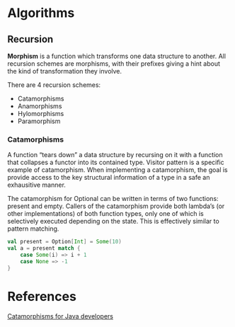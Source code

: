 # Algorithms

## Recursion

**Morphism** is a function which transforms one data structure to another. All recursion schemes are morphisms, with their prefixes giving a hint about the kind of transformation they involve.

There are 4 recursion schemes:
* Catamorphisms
* Anamorphisms
* Hylomorphisms
* Paramorphism

### Catamorphisms
A function “tears down” a data structure by recursing on it with a function that collapses a functor into its contained type. Visitor pattern is a specific example of catamorphism. When implementing a catamorphism, the goal is provide access to the key structural information of a type in a safe an exhausitive manner. 

The catamorphism for Optional can be written in terms of two functions: present and empty. Callers of the catamorphism provide both lambda’s (or other implementations) of both function types, only one of which is selectively executed depending on the state. This is effectively similar to pattern matching.

```scala
val present = Option[Int] = Some(10)
val a = present match {
    case Some(i) => i + 1
    case None => -1
}
```


# References

[Catamorphisms for Java developers](https://hackernoon.com/catamorphisms-for-java-developers-e3cc10b43d03)

